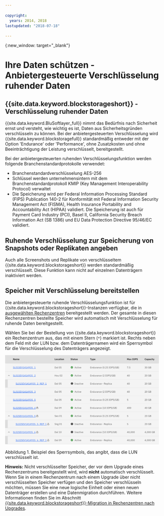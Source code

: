 ```yaml
---

copyright:
  years: 2014, 2018
lastupdated: "2018-07-18"

---
```

{:new_window: target="_blank"}

# Ihre Daten schützen - Anbietergesteuerte Verschlüsselung ruhender Daten

## {{site.data.keyword.blockstorageshort}} - Verschlüsselung ruhender Daten 

{{site.data.keyword.BluSoftlayer_full}} nimmt das Bedürfnis nach Sicherheit ernst und versteht, wie wichtig es ist, Daten aus Sicherheitsgründen verschlüsseln zu können. Bei der anbietergesteuerten Verschlüsselung wird {{site.data.keyword.blockstoragefull}} standardmäßig entweder mit der Option 'Endurance' oder 'Performance', ohne Zusatzkosten und ohne Beeinträchtigung der Leistung verschlüsselt, bereitgestellt.

Bei der anbietergesteuerten ruhenden Verschlüsselungsfunktion werden folgende Branchenstandardprotokolle verwendet:

* Branchenstandardverschlüsselung AES-256
* Schlüssel werden unternehmensintern mit dem Branchenstandardprotokoll KMIP (Key Management Interoperability Protocol) verwaltet
* Die Speicherung wird per Federal Information Processing Standard (FIPS) Publication 140-2 für Konformität mit Federal Information Security Management Act (FISMA), Health Insurance Portability and Accountability Act (HIPAA) validiert. Die Speicherung ist auch für Payment Card Industry (PCI), Basel II, California Security Breach Information Act (SB 1386) und EU Data Protection Directive 95/46/EC validiert.

## Ruhende Verschlüsselung zur Speicherung von Snapshots oder Replikaten angeben  

Auch alle Screenshots und Replikate von verschlüsseltem {{site.data.keyword.blockstorageshort}} werden standardmäßig verschlüsselt. Diese Funktion kann nicht auf einzelnen Datenträgern inaktiviert werden.

## Speicher mit Verschlüsselung bereitstellen

Die anbietergesteuerte ruhende Verschlüsselungsfunktion ist für {{site.data.keyword.blockstorageshort}}-Instanzen verfügbar, die in [ausgewählten Rechenzentren](new-ibm-block-and-file-storage-location-and-features.html) bereitgestellt werden. Der gesamte in diesen Rechenzentren bestellte Speicher wird automatisch mit Verschlüsselung für ruhende Daten bereitgestellt.

Wählen Sie bei der Bestellung von {{site.data.keyword.blockstorageshort}} ein Rechenzentrum aus, das mit einem Stern (`*`) markiert ist. Rechts neben dem Feld mit der LUN bzw. dem Datenträgernamen wird ein Sperrsymbol für die Verschlüsselung des Datenträgers angezeigt.

![Das Sperrsymbol gibt an, dass die LUN verschlüsselt ist.](/images/encryptedstorage.png)
<caption>Abbildung 1. Beispiel des Sperrsymbols, das angibt, dass die LUN verschlüsselt ist.</caption>



**Hinweis:** Nicht verschlüsselter Speicher, der vor dem Upgrade eines Rechenzentrums bereitgestellt wird, wird **nicht** automatisch verschlüsselt. Wenn Sie in einem Rechenzentrum nach einem Upgrade über nicht verschlüsselten Speicher verfügen und den Speicher verschlüsseln möchten, müssen Sie eine neue logische Einheit oder einen neuen Datenträger erstellen und eine Datenmigration durchführen. Weitere Informationen finden Sie im Abschnitt [{{site.data.keyword.blockstorageshort}}-Migration in Rechenzentren nach Upgrades](migrate-block-storage-encrypted-block-storage.html).
